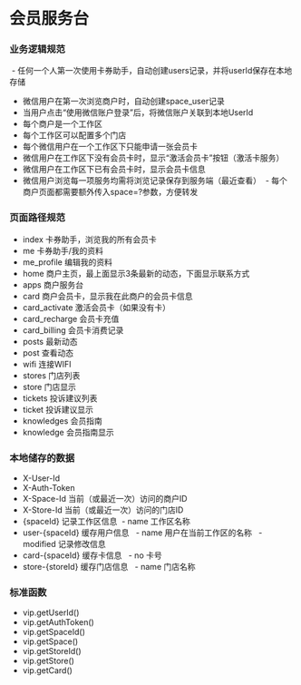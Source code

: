 # 会员服务台

### 业务逻辑规范
  - 任何一个人第一次使用卡券助手，自动创建users记录，并将userId保存在本地存储
  - 微信用户在第一次浏览商户时，自动创建space_user记录
  - 当用户点击“使用微信账户登录”后，将微信账户关联到本地UserId
  - 每个商户是一个工作区
  - 每个工作区可以配置多个门店
  - 每个微信用户在一个工作区下只能申请一张会员卡
  - 微信用户在工作区下没有会员卡时，显示“激活会员卡”按钮（激活卡服务）
  - 微信用户在工作区下已有会员卡时，显示会员卡信息
  - 微信用户浏览每一项服务均需将浏览记录保存到服务端（最近查看）
  - 每个商户页面都需要额外传入space=?参数，方便转发

### 页面路径规范
- index 卡券助手，浏览我的所有会员卡
- me 卡券助手/我的资料
- me_profile 编辑我的资料
- home 商户主页，最上面显示3条最新的动态，下面显示联系方式
- apps 商户服务台
- card 商户会员卡，显示我在此商户的会员卡信息
- card_activate 激活会员卡（如果没有卡）
- card_recharge 会员卡充值
- card_billing 会员卡消费记录
- posts 最新动态
- post 查看动态
- wifi 连接WIFI
- stores 门店列表
- store 门店显示
- tickets 投诉建议列表
- ticket 投诉建议显示
- knowledges 会员指南
- knowledge 会员指南显示

### 本地储存的数据
- X-User-Id
- X-Auth-Token
- X-Space-Id 当前（或最近一次）访问的商户ID
- X-Store-Id 当前（或最近一次）访问的门店ID
- {spaceId} 记录工作区信息
  - name 工作区名称
- user-{spaceId} 缓存用户信息
   - name 用户在当前工作区的名称
   - modified 记录修改信息
- card-{spaceId} 缓存卡信息
   - no 卡号
- store-{storeId} 缓存门店信息
   - name 门店名称
   
### 标准函数
- vip.getUserId()
- vip.getAuthToken()
- vip.getSpaceId()
- vip.getSpace()
- vip.getStoreId()
- vip.getStore()
- vip.getCard()
